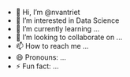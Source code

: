 - 👋 Hi, I’m @nvantriet
- 👀 I’m interested in Data Science
- 🌱 I’m currently learning ...
- 💞️ I’m looking to collaborate on ...
- 📫 How to reach me ...
- 😄 Pronouns: ...
- ⚡ Fun fact: ...

<!---
nvantriet/nvantriet is a ✨ special ✨ repository because its `README.md` (this file) appears on your GitHub profile.
You can click the Preview link to take a look at your changes.
--->
